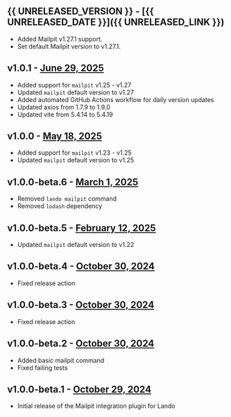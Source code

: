 ## {{ UNRELEASED_VERSION }} - [{{ UNRELEASED_DATE }}]({{ UNRELEASED_LINK }})

* Added Mailpit v1.27.1 support.
* Set default Mailpit version to v1.27.1.
## v1.0.1 - [June 29, 2025](https://github.com/lando/mailpit/releases/tag/v1.0.1)

- Added support for `mailpit` v1.25 - v1.27
- Updated `mailpit` default version to v1.27
- Added automated GitHub Actions workflow for daily version updates
- Updated axios from 1.7.9 to 1.9.0
- Updated vite from 5.4.14 to 5.4.19

## v1.0.0 - [May 18, 2025](https://github.com/lando/mailpit/releases/tag/v1.0.0)

- Added support for `mailpit` v1.23 - v1.25
- Updated `mailpit` default version to v1.25

## v1.0.0-beta.6 - [March 1, 2025](https://github.com/lando/mailpit/releases/tag/v1.0.0-beta.6)

- Removed `lando mailpit` command
- Removed `lodash` dependency

## v1.0.0-beta.5 - [February 12, 2025](https://github.com/lando/mailpit/releases/tag/v1.0.0-beta.5)

- Updated `mailpit` default version to v1.22

## v1.0.0-beta.4 - [October 30, 2024](https://github.com/lando/mailpit/releases/tag/v1.0.0-beta.4)

- Fixed release action

## v1.0.0-beta.3 - [October 30, 2024](https://github.com/lando/mailpit/releases/tag/v1.0.0-beta.3)

- Fixed release action

## v1.0.0-beta.2 - [October 30, 2024](https://github.com/lando/mailpit/releases/tag/v1.0.0-beta.2)

- Added basic mailpit command
- Fixed failing tests

## v1.0.0-beta.1 - [October 29, 2024](https://github.com/lando/mailpit/releases/tag/v1.0.0-beta.1)

- Initial release of the Mailpit integration plugin for Lando
